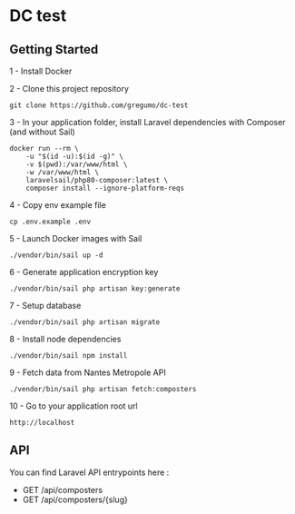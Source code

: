# DC test

## Getting Started

1 - Install Docker

2 - Clone this project repository
```
git clone https://github.com/gregumo/dc-test
````

3 - In your application folder, install Laravel dependencies with Composer (and without Sail)
```
docker run --rm \
    -u "$(id -u):$(id -g)" \
    -v $(pwd):/var/www/html \
    -w /var/www/html \
    laravelsail/php80-composer:latest \
    composer install --ignore-platform-reqs
```

4 - Copy env example file
```
cp .env.example .env
```

5 - Launch Docker images with Sail
```
./vendor/bin/sail up -d
```

6 - Generate application encryption key
```
./vendor/bin/sail php artisan key:generate
```

7 - Setup database
```
./vendor/bin/sail php artisan migrate
```

8 - Install node dependencies
```
./vendor/bin/sail npm install
```

9 - Fetch data from Nantes Metropole API
```
./vendor/bin/sail php artisan fetch:composters
```

10 - Go to your application root url 
```
http://localhost
```

## API
You can find Laravel API entrypoints here :
- GET /api/composters
- GET /api/composters/{slug}
